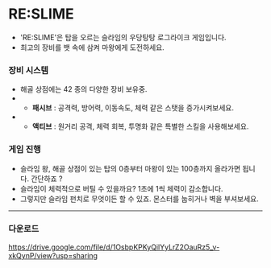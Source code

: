 # **RE:SLIME**
- 'RE:SLIME'은 탑을 오르는 슬라임의 우당탕탕 로그라이크 게임입니다.
- 최고의 장비를 뱃 속에 삼켜 마왕에게 도전하세요.

### 장비 시스템
- 해골 상점에는 42 종의 다양한 장비 보유중.
- - **패시브** : 공격력, 방어력, 이동속도, 체력 같은 스탯을 증가시켜보세요.
- - **액티브** : 원거리 공격, 체력 회복, 투명화 같은 특별한 스킬을 사용해보세요.

### 게임 진행
- 슬라임 왕, 해골 상점이 있는 탑의 0층부터 마왕이 있는 100층까지 올라가면 됩니다. 간단하죠 ?
- 슬라임이 체력적으로 버틸 수 있을까요? 1초에 1씩 체력이 감소합니다.
- 그렇지만 슬라임 펀치로 무엇이든 할 수 있죠. 몬스터를 눕히거나 벽을 부셔보세요.


---
### 다운로드
https://drive.google.com/file/d/1OsbpKPKyQilYyLrZ2OauRz5_v-xkQynP/view?usp=sharing
